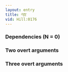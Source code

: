 ```yaml
---
layout: entry
title: འཁྲ་
vid: Hill:0176
---
```

### Dependencies (N = 0)


### Two overt arguments


### Three overt arguments
